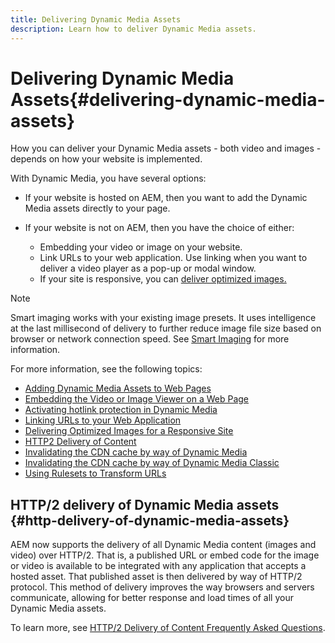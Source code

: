 ```yaml
---
title: Delivering Dynamic Media Assets
description: Learn how to deliver Dynamic Media assets.
---
```


# Delivering Dynamic Media Assets{#delivering-dynamic-media-assets}

How you can deliver your Dynamic Media assets - both video and images - depends on how your website is implemented.

With Dynamic Media, you have several options:

* If your website is hosted on AEM, then you want to add the Dynamic Media assets directly to your page.
* If your website is not on AEM, then you have the choice of either:

  * Embedding your video or image on your website.
  * Link URLs to your web application. Use linking when you want to deliver a video player as a pop-up or modal window.
  * If your site is responsive, you can [deliver optimized images.](/help/assets/dynamic-media/responsive-site.md)

>[!NOTE]
>
>Smart imaging works with your existing image presets. It uses intelligence at the last millisecond of delivery to further reduce image file size based on browser or network connection speed. See [Smart Imaging](/help/assets/dynamic-media/imaging-faq.md) for more information.

For more information, see the following topics:

* [Adding Dynamic Media Assets to Web Pages](/help/assets/dynamic-media/adding-dynamic-media-assets-to-pages.md)
* [Embedding the Video or Image Viewer on a Web Page](/help/assets/dynamic-media/embed-code.md)
* [Activating hotlink protection in Dynamic Media](/help/assets/dynamic-media/hotlink-protection.md)
* [Linking URLs to your Web Application](/help/assets/dynamic-media/linking-urls-to-yourwebapplication.md)
* [Delivering Optimized Images for a Responsive Site](/help/assets/dynamic-media/responsive-site.md)
* [HTTP2 Delivery of Content](/help/assets/dynamic-media/http2faq.md)
* [Invalidating the CDN cache by way of Dynamic Media](/help/assets/dynamic-media/invalidate-cdn-cache-dynamic-media.md)
* [Invalidating the CDN cache by way of Dynamic Media Classic](/help/assets/dynamic-media/invalidate-cdn-cache-dm-classic.md)
* [Using Rulesets to Transform URLs](/help/assets/dynamic-media/using-rulesets-to-transform-urls.md)

## HTTP/2 delivery of Dynamic Media assets {#http-delivery-of-dynamic-media-assets}

AEM now supports the delivery of all Dynamic Media content (images and video) over HTTP/2. That is, a published URL or embed code for the image or video is available to be integrated with any application that accepts a hosted asset. That published asset is then delivered by way of HTTP/2 protocol. This method of delivery improves the way browsers and servers communicate, allowing for better response and load times of all your Dynamic Media assets.

To learn more, see [HTTP/2 Delivery of Content Frequently Asked Questions](/help/assets/dynamic-media/http2faq.md).
